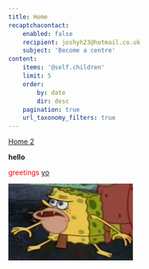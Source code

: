 ```yaml
---
title: Home
recaptchacontact:
    enabled: false
    recipient: joshyh23@hotmail.co.uk
    subject: 'Become a centre'
content:
    items: '@self.children'
    limit: 5
    order:
        by: date
        dir: desc
    pagination: true
    url_taxonomy_filters: true
---
```


[Home 2](/home/home2)

<b>hello</b>

<span style="color: red;">greetings</span>
[yo](https://www.google.com)


![](55181940.jpg)
